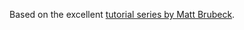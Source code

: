 Based on the excellent [tutorial series by Matt Brubeck](http://limpet.net/mbrubeck/2014/08/08/toy-layout-engine-1.html).

